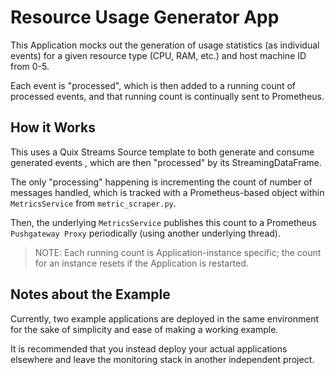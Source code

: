 # Resource Usage Generator App

This Application mocks out the generation of usage statistics
(as individual events) for a given resource type (CPU, RAM, etc.) and host machine ID 
from 0-5.

Each event is "processed", which is then added to a running count of processed events, 
and that running count is continually sent to Prometheus.


## How it Works

This uses a Quix Streams Source template to both generate and consume generated events
, which are then "processed" by its StreamingDataFrame.

The only "processing" happening is incrementing the count of number of messages handled,
which is tracked with a Prometheus-based object within `MetricsService` from 
`metric_scraper.py`.

Then, the underlying `MetricsService` publishes this count to a Prometheus `Pushgateway Proxy`
periodically (using another underlying thread).

> NOTE: Each running count is Application-instance specific; the count for an instance 
> resets if the Application is restarted.


## Notes about the Example

Currently, two example applications are deployed in the same environment for the sake of
simplicity and ease of making a working example. 

It is recommended that you instead deploy your actual applications elsewhere and leave
the monitoring stack in another independent project.